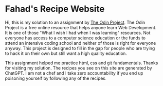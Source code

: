 # Fahad's Recipe Website

Hi, this is my solution to an assignment by [The Odin Project](https://theodinproject.com). The Odin Project is a free online resource that helps anyone learn Web Development. It is one of those "What I wish I had when I was learning" resources. Not everyone has access to a computer science education or the funds to attend an intensive coding school and neither of those is right for everyone anyway. This project is designed to fill in the gap for people who are trying to hack it on their own but still want a high quality education.

This assignment helped me practice html, css and git fundamentals. Thanks for visiting my solution. The recipes you see on this site are generated by ChatGPT. I am not a chef and I take zero accountability if you end up poisoning yourself by following any of the recipes.
